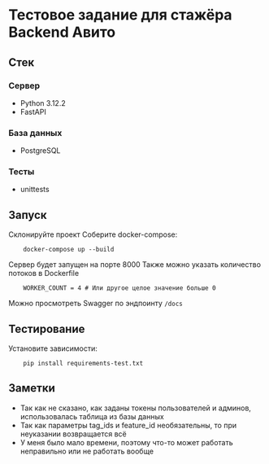 # Тестовое задание для стажёра Backend Авито

## Стек

### Сервер

* Python 3.12.2
* FastAPI

### База данных
* PostgreSQL

### Тесты
* unittests

## Запуск
Склонируйте проект
Соберите docker-compose:
```
    docker-compose up --build
```
Сервер будет запущен на порте 8000
Также можно указать количество потоков в Dockerfile
```
    WORKER_COUNT = 4 # Или другое целое значение больше 0
```
Можно просмотреть Swagger по эндпоинту `/docs`

## Тестирование
Установите зависимости:
```
    pip install requirements-test.txt
```

## Заметки
* Так как не сказано, как заданы токены пользователей и админов, использовалась таблица из базы данных
* Так как параметры tag_ids и feature_id необязательны, то при неуказании возвращается всё
* У меня было мало времени, поэтому что-то может работать неправильно или не работать вообще
